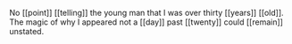 No [[point]] [[telling]] the young man that I was over thirty [[years]] [[old]]. The magic of why I appeared not a [[day]] past [[twenty]] could [[remain]] unstated.
